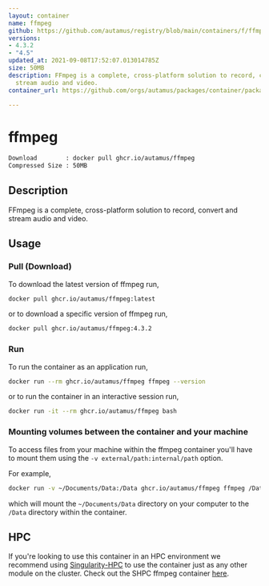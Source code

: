 ```yaml
---
layout: container
name: ffmpeg
github: https://github.com/autamus/registry/blob/main/containers/f/ffmpeg/spack.yaml
versions:
- 4.3.2
- "4.5"
updated_at: 2021-09-08T17:52:07.013014785Z
size: 50MB
description: FFmpeg is a complete, cross-platform solution to record, convert and
  stream audio and video.
container_url: https://github.com/orgs/autamus/packages/container/package/ffmpeg

---
```

# ffmpeg
```bash 
Download        : docker pull ghcr.io/autamus/ffmpeg
Compressed Size : 50MB
```

## Description
FFmpeg is a complete, cross-platform solution to record, convert and stream audio and video.

## Usage
### Pull (Download)
To download the latest version of ffmpeg run,

```bash
docker pull ghcr.io/autamus/ffmpeg:latest
```

or to download a specific version of ffmpeg run,

```bash
docker pull ghcr.io/autamus/ffmpeg:4.3.2
```
### Run
To run the container as an application run,
```bash
docker run --rm ghcr.io/autamus/ffmpeg ffmpeg --version
```

or to run the container in an interactive session run,
```bash
docker run -it --rm ghcr.io/autamus/ffmpeg bash
```

### Mounting volumes between the container and your machine
To access files from your machine within the ffmpeg container you'll have to mount them using the `-v external/path:internal/path` option.

For example,
```bash
docker run -v ~/Documents/Data:/Data ghcr.io/autamus/ffmpeg ffmpeg /Data/myData.csv
```
which will mount the `~/Documents/Data` directory on your computer to the `/Data` directory within the container.

## HPC
If you're looking to use this container in an HPC environment we recommend using [Singularity-HPC](https://singularity-hpc.readthedocs.io) to use the container just as any other module on the cluster. Check out the SHPC ffmpeg container [here](https://singularityhub.github.io/singularity-hpc/r/ghcr.io-autamus-ffmpeg/).